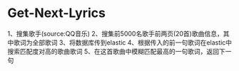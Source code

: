 # Get-Next-Lyrics
1、搜集歌手(source:QQ音乐)
2、搜集前5000名歌手前两页(20首)歌曲信息，其中歌词为全部歌词
3、将数据库传到elastic
4、根据传入的前一句歌词在elastic中搜索匹配度对高的歌曲歌词
5、在这首歌曲中模糊匹配最高的一句歌词，返回下一句
